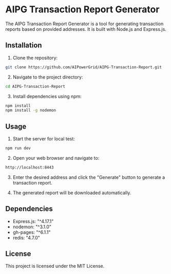 # AIPG Transaction Report Generator

The AIPG Transaction Report Generator is a tool for generating transaction reports based on provided addresses. It is built with Node.js and Express.js.

## Installation

1. Clone the repository:
```bash
git clone https://github.com/AIPowerGrid/AIPG-Transaction-Report.git
```
2. Navigate to the project directory:
```bash
cd AIPG-Transaction-Report
```
3. Install dependencies using npm:
```bash
npm install
npm install -g nodemon
```

## Usage

1. Start the server for local test:
```bash
npm run dev
```
2. Open your web browser and navigate to:
```bash
http://localhost:8443
```
3. Enter the desired address and click the "Generate" button to generate a transaction report.

4. The generated report will be downloaded automatically.

## Dependencies

- Express.js: "^4.17.1"
- nodemon: "^3.1.0"
- gh-pages: "^6.1.1"
- redis: "4.7.0"

## License

This project is licensed under the MIT License.

